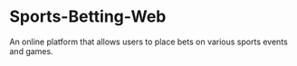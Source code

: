 # Sports-Betting-Web
An online platform that allows users to place bets on various sports events and games.
